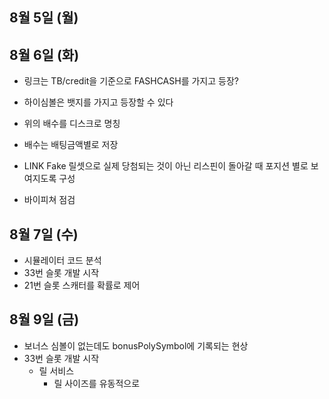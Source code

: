 
## 8월 5일 (월)

## 8월 6일 (화)

- 링크는 TB/credit을 기준으로 FASHCASH를 가지고 등장?
- 하이심볼은 뱃지를 가지고 등장할 수 있다
- 위의 배수를 디스크로 명칭
- 배수는 배팅금액별로 저장
- LINK Fake 릴셋으로 실제 당첨되는 것이 아닌 리스핀이 돌아갈 때 포지션 별로 보여지도록 구성


- 바이피쳐 점검

## 8월 7일 (수)

- 시뮬레이터 코드 분석
- 33번 슬롯 개발 시작
- 21번 슬롯 스캐터를 확률로 제어

## 8월 9일 (금)

- 보너스 심볼이 없는데도 bonusPolySymbol에 기록되는 현상
- 33번 슬롯 개발 시작
	- 릴 서비스
		- 릴 사이즈를 유동적으로